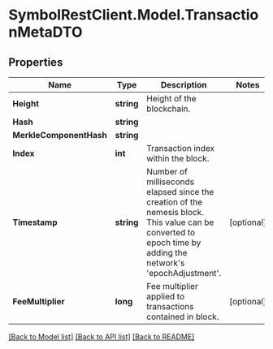 # SymbolRestClient.Model.TransactionMetaDTO

## Properties

Name | Type | Description | Notes
------------ | ------------- | ------------- | -------------
**Height** | **string** | Height of the blockchain. | 
**Hash** | **string** |  | 
**MerkleComponentHash** | **string** |  | 
**Index** | **int** | Transaction index within the block. | 
**Timestamp** | **string** | Number of milliseconds elapsed since the creation of the nemesis block. This value can be converted to epoch time by adding the network&#39;s &#39;epochAdjustment&#39;. | [optional] 
**FeeMultiplier** | **long** | Fee multiplier applied to transactions contained in block. | [optional] 

[[Back to Model list]](../README.md#documentation-for-models) [[Back to API list]](../README.md#documentation-for-api-endpoints) [[Back to README]](../README.md)

